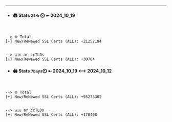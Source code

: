 

---
- #### 🖨️ **Stats** `24Hr`⏲️ ➼ 2024_10_19
```console


--> 🌐 Total
[+] New/ReNewed SSL Certs (ALL): +21252194


--> 🇦🇷 ar_ccTLDs
[+] New/ReNewed SSL Certs (ALL): +30704

```

- #### 🖨️ **Stats** `7Days`⏲️ ➼ 2024_10_19 <--> 2024_10_12
```console


--> 🌐 Total
[+] New/ReNewed SSL Certs (ALL): +95273302


--> 🇦🇷 ar_ccTLDs
[+] New/ReNewed SSL Certs (ALL): +170408

```


